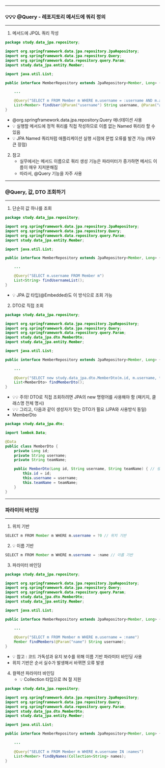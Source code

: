 -----
### 💡💡💡 @Query - 레포지토리 메서드에 쿼리 정의
-----
1. 메서드에 JPQL 쿼리 작성
```java
package study.data_jpa.repository;

import org.springframework.data.jpa.repository.JpaRepository;
import org.springframework.data.jpa.repository.Query;
import org.springframework.data.repository.query.Param;
import study.data_jpa.entity.Member;

import java.util.List;

public interface MemberRepository extends JpaRepository<Member, Long> {

    ...

    @Query("SELECT m FROM Member m WHERE m.username = :username AND m.age = :age")
    List<Member> findUser(@Param("username") String username, @Param("age") int age);
}
```
  - @org.springframework.data.jpa.repository.Query 애너테이션 사용
  - 💡 실행할 메서드에 정적 쿼리를 직접 작성하므로 이름 없는 Named 쿼리라 할 수 있음
  - 💡 JPA Named 쿼리처럼 애플리케이션 실행 시점에 문법 오류를 발견 가능 (매우 큰 장점)

2. 참고
   - 실무에서는 메서드 이름으로 쿼리 생성 기능은 파라미터가 증가하면 메서드 이름이 매우 지저분해짐
   - 따라서, @Query 기능을 자주 사용

-----
### @Query, 값, DTO 조회하기
----
1. 단순히 값 하나를 조회
```java
package study.data_jpa.repository;

import org.springframework.data.jpa.repository.JpaRepository;
import org.springframework.data.jpa.repository.Query;
import org.springframework.data.repository.query.Param;
import study.data_jpa.entity.Member;

import java.util.List;

public interface MemberRepository extends JpaRepository<Member, Long> {

    ...

    @Query("SELECT m.username FROM Member m")
    List<String> findUsernameList();
}

```
  - 💡 JPA 값 타입(@Embedded)도 이 방식으로 조회 가능

2. DTO로 직접 조회
```java
package study.data_jpa.repository;

import org.springframework.data.jpa.repository.JpaRepository;
import org.springframework.data.jpa.repository.Query;
import org.springframework.data.repository.query.Param;
import study.data_jpa.dto.MemberDto;
import study.data_jpa.entity.Member;

import java.util.List;

public interface MemberRepository extends JpaRepository<Member, Long> {

    ...
    
    @Query("SELECT new study.data_jpa.dto.MemberDto(m.id, m.username, t.name) FROM Member m JOIN m.team t")
    List<MemberDto> findMemberDto();
}

```
  - 💡💡 주의! DTO로 직접 조회하려면 JPA의 new 명령어를 사용해야 함 (패키지, 클래스명 전체 명시)
  - 💡💡 그리고, 다음과 같이 생성자가 맞는 DTO가 필요 (JPA와 사용방식 동일)
  - MemberDto
```java
package study.data_jpa.dto;

import lombok.Data;

@Data
public class MemberDto {
    private Long id;
    private String username;
    private String teamName;

    public MemberDto(Long id, String username, String teamName) { // 생성자 필요
        this.id = id;
        this.username = username;
        this.teamName = teamName;
    }
}
```

-----
### 파라미터 바인딩
-----
1. 위치 기반
```java
SELECT m FROM Member m WHERE m.username = ?0 // 위치 기반
```

2. 💡 이름 기반
```java
SELECT m FROM Member m WHERE m.username = :name // 이름 기반
```

3. 파라미터 바인딩
```java
package study.data_jpa.repository;

import org.springframework.data.jpa.repository.JpaRepository;
import org.springframework.data.jpa.repository.Query;
import org.springframework.data.repository.query.Param;
import study.data_jpa.dto.MemberDto;
import study.data_jpa.entity.Member;

import java.util.List;

public interface MemberRepository extends JpaRepository<Member, Long> {

    ...
    
    @Query("SELECT m FROM Member m WHERE m.username = :name")
    Member findMembers(@Param("name") String username);
}
```
  - 💡 참고 : 코드 가독성과 유지 보수를 위해 이름 기반 파라미터 바인딩 사용
  - 위치 기반은 순서 실수가 발생해서 바뀌면 오류 발생

4. 컬렉션 파라미터 바인딩
   - 💡 Collection 타입으로 IN 절 지원
```java
package study.data_jpa.repository;

import org.springframework.data.jpa.repository.JpaRepository;
import org.springframework.data.jpa.repository.Query;
import org.springframework.data.repository.query.Param;
import study.data_jpa.dto.MemberDto;
import study.data_jpa.entity.Member;

import java.util.List;

public interface MemberRepository extends JpaRepository<Member, Long> {

    ...
    
    @Query("SELECT m FROM Member m WHERE m.username IN :names")
    List<Member> findByNames(Collection<String> names);
}
```
